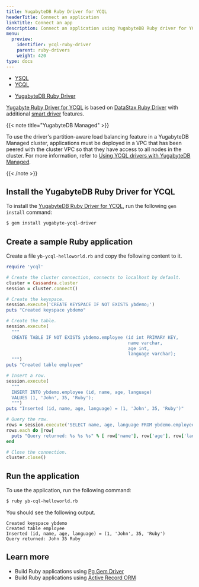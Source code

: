```yaml
---
title: YugabyteDB Ruby Driver for YCQL
headerTitle: Connect an application
linkTitle: Connect an app
description: Connect an application using YugabyteDB Ruby driver for YCQL
menu:
  preview:
    identifier: ycql-ruby-driver
    parent: ruby-drivers
    weight: 420
type: docs
---
```


<ul class="nav nav-tabs-alt nav-tabs-yb">
  <li>
    <a href="../ysql-pg/" class="nav-link">
      YSQL
    </a>
  </li>
  <li class="active">
    <a href="../ycql/" class="nav-link">
      YCQL
    </a>
  </li>
</ul>

<ul class="nav nav-tabs-alt nav-tabs-yb">
   <li >
    <a href="../ycql/" class="nav-link active">
      <i class="icon-cassandra" aria-hidden="true"></i>
      YugabyteDB Ruby Driver
    </a>
  </li>
</ul>

[Yugabyte Ruby Driver for YCQL](https://github.com/yugabyte/cassandra-ruby-driver) is based on [DataStax Ruby Driver](https://github.com/datastax/ruby-driver) with additional [smart driver](../../smart-drivers-ycql/) features.

{{< note title="YugabyteDB Managed" >}}

To use the driver's partition-aware load balancing feature in a YugabyteDB Managed cluster, applications must be deployed in a VPC that has been peered with the cluster VPC so that they have access to all nodes in the cluster. For more information, refer to [Using YCQL drivers with YugabyteDB Managed](../../smart-drivers-ycql/#using-ycql-drivers-with-yugabytedb-managed).

{{< /note >}}

## Install the YugabyteDB Ruby Driver for YCQL

To install the [YugabyteDB Ruby Driver for YCQL](https://github.com/yugabyte/cassandra-ruby-driver), run the following `gem install` command:

```sh
$ gem install yugabyte-ycql-driver
```

## Create a sample Ruby application

Create a file `yb-ycql-helloworld.rb` and copy the following content to it.

```ruby
require 'ycql'

# Create the cluster connection, connects to localhost by default.
cluster = Cassandra.cluster
session = cluster.connect()

# Create the keyspace.
session.execute('CREATE KEYSPACE IF NOT EXISTS ybdemo;')
puts "Created keyspace ybdemo"

# Create the table.
session.execute(
  """
  CREATE TABLE IF NOT EXISTS ybdemo.employee (id int PRIMARY KEY,
                                              name varchar,
                                              age int,
                                              language varchar);
  """)
puts "Created table employee"

# Insert a row.
session.execute(
  """
  INSERT INTO ybdemo.employee (id, name, age, language)
  VALUES (1, 'John', 35, 'Ruby');
  """)
puts "Inserted (id, name, age, language) = (1, 'John', 35, 'Ruby')"

# Query the row.
rows = session.execute('SELECT name, age, language FROM ybdemo.employee WHERE id = 1;')
rows.each do |row|
  puts "Query returned: %s %s %s" % [ row['name'], row['age'], row['language'] ]
end

# Close the connection.
cluster.close()
```

## Run the application

To use the application, run the following command:

```sh
$ ruby yb-cql-helloworld.rb
```

You should see the following output.

```output
Created keyspace ybdemo
Created table employee
Inserted (id, name, age, language) = (1, 'John', 35, 'Ruby')
Query returned: John 35 Ruby
```

## Learn more

- Build Ruby applications using [Pg Gem Driver](../ysql-pg/)
- Build Ruby applications using [Active Record ORM](../activerecord/)
